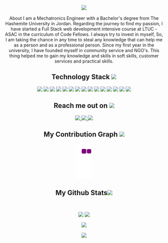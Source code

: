 
<p align="center">
 <img src="https://www.aalpha.net/wp-content/uploads/2020/12/full-stack-development.gif" />

</p align="center">

<p align="center">
 
  <!--<img src="https://badges.pufler.dev/visits/ritik307/ritik307"/> 
 <img src="https://badges.pufler.dev/years/ritik307"/> 
 <img src="https://badges.pufler.dev/repos/ritik307"/>
 <img src="https://badges.pufler.dev/commits/monthly/ritik307" />
-->
</p>

 <p align="center">
  About
I am a Mechatronics Engineer with a Bachelor's degree from The Hashemite University in Jordan. Regarding the journey to find my passion, I have started a Full Stack web development intensive course at LTUC - ASAC in the curriculum of Code Fellows.
 I always try to invest in myself, So, I am taking the chance in any time to steal any knowledge that can help me as a person and as a professional person.
Since my first year in the university, I have founded myself in community service and NGO's. This thing helped me to gain my knowledge and skills in soft skills, customer services and practical skills.
</p>

<h2 align="center">Technology Stack <img src="https://github.com/ritik307/ritik307/blob/main/images/laptop.gif" width="50"></h2>

<p align="center">
<img src="https://img.shields.io/badge/-HTML5-E34F26?style=flat-square&logo=html5&logoColor=white"/>
<img src="https://img.shields.io/badge/-CSS3-1572B6?style=flat-square&logo=css3&logoColor=white"/>
<img src="https://img.shields.io/badge/-Bootstrap-563D7C?style=flat-square&logo=bootstrap&logoColor=white"/>
<img src="https://img.shields.io/badge/-Heroku-430098?style=flat-square&logo=heroku&logoColor=white"/>
<img src="https://img.shields.io/badge/-Netlify-00C7B7?style=flat-square&logo=netlify&logoColor=black"/>
<img src="https://img.shields.io/badge/-JavaScript-F7DF1E?style=flat-square&logo=javascript&logoColor=black"/>
<img src="https://img.shields.io/badge/-MongoDB-4EA94B?style=flat-square&logo=mongodb&logoColor=white"/>
<img src="https://img.shields.io/badge/Express.js-404D59?style=flat-square&logo=express&logoColor=white"/>
<img src="https://img.shields.io/badge/-React-20232A?style=flat-square&logo=react&logoColor=blue"/>
<img src="https://img.shields.io/badge/React_Router-CA4245?style=flat-square&logo=react-router&logoColor=black"/>
<img src="https://img.shields.io/badge/-Nodejs-43853D?style=flat-square&logo=Node.js&logoColor=black"/>
<img src="https://img.shields.io/badge/-MySQL-00000F?style=flat-square&logo=mysql&logoColor=white"/>
<img src="https://img.shields.io/badge/Markdown-black?style=flat-square&logo=markdown&logoColor=white"/>
<img src="https://img.shields.io/badge/-Git-100000?style=flat-square&logo=git&logoColor=white"/>
<img src="https://img.shields.io/badge/-GitHub-100000?style=flat-square&logo=github&logoColor=white"/>
</p>

<h2 align="center">Reach me out on <img src="https://media0.giphy.com/media/jqNPzdTTxQfOgOqpO4/source.gif" width="50"></h2>

<p align="center">
<a href="mailto: zaidealshibi@gmail.com">
 <img src="https://img.shields.io/badge/-zaidalshibi-c14438?style=flat-square&logo=Gmail&logoColor=white&link=mailto:ritikpr307@gmail.com"/>
</a>
<a href="https://www.linkedin.com/in/zaidalshibi/">
 <img src="https://img.shields.io/badge/-Zaid Alshibi-blue?style=flat-square&logo=Linkedin&logoColor=white&link=https://www.linkedin.com/in/ritik-rawal-698a18142/"/>
</a>
 <a href="https://www.facebook.com/salah.hamawi.7">
 <img src="https://img.shields.io/badge/-SalahAlHamawi-blue?style=flat-square&logo=facebook&logoColor=white&link=https://twitter.com/ritikhere307"/>
</a>
</p>


<h2 align="center">
  My Contribution Graph <img src="https://media.giphy.com/media/xUA7aZeLE2e0P7Znz2/giphy.gif" width="50">
</h2>
<p align="center">
 <img src ="https://github.com/zaidalshibi/zaidalshibi/blob/output/github-contribution-grid-snake.gif">
</p>


<h2 align="center">
  My Github Stats<img src="https://media.giphy.com/media/VgCDAzcKvsR6OM0uWg/giphy.gif" width="50">
</h2>
 
<br>

<p align = "center">
  <img  src = "https://github-readme-stats.vercel.app/api?username=zaidalshibi&show_icons=true&theme=radical&line_height=27">
  <img src = "https://github-readme-stats.vercel.app/api/top-langs/?username=zaidalshibi&hide=html,css,java,shaderlab,kotlin,hlsl&theme=radical">
</p>

<p align = "center">
 <img  src="https://github-readme-streak-stats.herokuapp.com/?user=zaidalshibi&show_icons=true&locale=en&layout=compact&theme=radical&line_height=0" />
</p> 

<p align = "center">
 <img src="https://activity-graph.herokuapp.com/graph?username=zaidalshibi&theme=redical">
</p>
